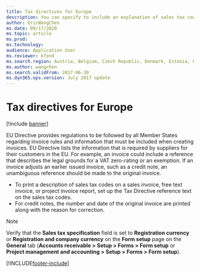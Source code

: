 ```yaml
---
title: Tax directives for Europe
description: You can specify to include an explanation of sales tax codes on sales invoices and project invoices. You can print reference numbers on sales invoices, free text invoices, and project invoices.
author: EricWangChen
ms.date: 09/17/2020
ms.topic: article
ms.prod: 
ms.technology: 
audience: Application User
ms.reviewer: kfend
ms.search.region: Austria, Belgium, Czech Republic, Denmark, Estonia, Finland, France, Germany, Hungary, Latvia, Lithuania, Netherlands, Norway, Poland, Spain, Sweden, Switzerland, Türkiye, United Kingdom
ms.author: wangchen
ms.search.validFrom: 2017-06-30
ms.dyn365.ops.version: July 2017 update
---
```


# Tax directives for Europe

[!include [banner](../includes/banner.md)]

EU Directive provides regulations to be followed by all Member States regarding invoice rules and information that must be included when creating invoices. 
EU Directive lists the information that is required by suppliers for their customers in the EU. For example, an invoice could include a reference that describes the legal grounds for a VAT zero-rating or an exemption. If an invoice adjusts an earlier issued invoice, such as a credit note, an unambiguous reference should be made to the original invoice.

- To print a description of sales tax codes on a sales invoice, free text invoice, or project invoice report, set up the Tax Directive reference text on the sales tax codes.
- For credit notes, the number and date of the original invoice are printed along with the reason for correction.

> [!NOTE]
> Verify that the **Sales tax specification** field is set to **Registration currency** or **Registration and company currency** on the **Form setup** page on the **General** tab (**Accounts receivable > Setup > Forms > Form setup** or **Project management and accounting > Setup > Forms > Form setup**).


[!INCLUDE[footer-include](../../includes/footer-banner.md)]
